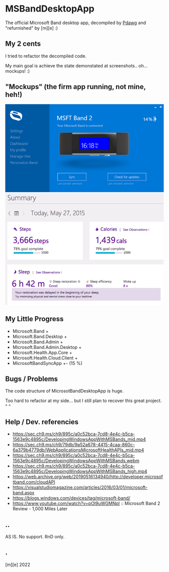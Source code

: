 # MSBandDesktopApp

The official Microsoft Band desktop app, decompiled by [Pdawg](https://github.com/Pdawg-bytes) and "refurnished" by [m][e] :)


## My 2 cents

I tried to refactor the decompiled code. 

My main goal is achieve the state demonstated at screenshots.. oh... mockups! :)


## "Mockups" (the firm app running, not mine, heh!)

![Mockup 1](Images/mockup1.png)
![Mockup 2](Images/mockup2.png)


## My Little Progress

- Microsoft.Band +
- Microsoft.Band.Desktop +
- Microsoft.Band.Admin +
- Microsoft.Band.Admin.Desktop +
- Microsoft.Health.App.Core +
- Microsoft.Health.Cloud.Client +
- MicrosoftBandSyncApp +- (15 %)


## Bugs / Problems

The code structure of MicrosotBandDesktopApp is huge.

Too hard to refactor at my side... but I still plan to recover this great project. ^ ^



## Help / Dev. referencies

- https://sec.ch9.ms/ch9/895c/a0c52bca-7cd8-4e4c-b5ca-1563e9c4895c/DevelopingWindowsAppWithMSBands_mid.mp4
- https://sec.ch9.ms/ch9/79db/9a52a678-4415-4caa-860c-6a379b4779db/WebApplicationsMicrosoftHealthAPIs_mid.mp4
- https://sec.ch9.ms/ch9/895c/a0c52bca-7cd8-4e4c-b5ca-1563e9c4895c/DevelopingWindowsAppWithMSBands.webm
- https://sec.ch9.ms/ch9/895c/a0c52bca-7cd8-4e4c-b5ca-1563e9c4895c/DevelopingWindowsAppWithMSBands_high.mp4
- https://web.archive.org/web/20190516134940/http://developer.microsoftband.com/cloudAPI
- https://visualstudiomagazine.com/articles/2016/03/01/microsoft-band.aspx
- https://blogs.windows.com/devices/tag/microsoft-band/
- https://www.youtube.com/watch?v=pOI9uWGMNpI :: Microsoft Band 2 Review - 1,000 Miles Later


## ..

AS IS. No support. RnD only.


## .

[m][e] 2022
